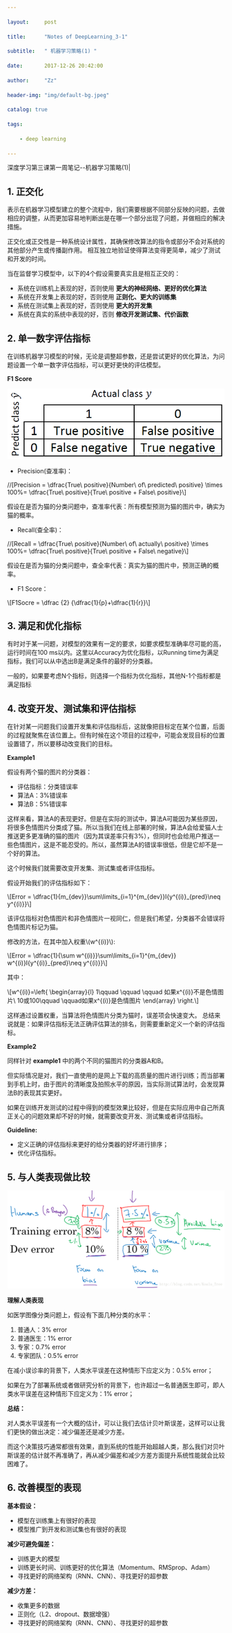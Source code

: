 ```yaml
---

layout:     post

title:      "Notes of DeepLearning_3-1"

subtitle:   " 机器学习策略(1) "

date:       2017-12-26 20:42:00

author:     "Zz"

header-img: "img/default-bg.jpeg"

catalog: true

tags:

    - deep learning

---
```


深度学习第三课第一周笔记--机器学习策略(1)|

## 1. 正交化

表示在机器学习模型建立的整个流程中，我们需要根据不同部分反映的问题，去做相应的调整，从而更加容易地判断出是在哪一个部分出现了问题，并做相应的解决措施。

正交化或正交性是一种系统设计属性，其确保修改算法的指令或部分不会对系统的其他部分产生或传播副作用。 相互独立地验证使得算法变得更简单，减少了测试和开发的时间。

当在监督学习模型中，以下的4个假设需要真实且是相互正交的：

- 系统在训练机上表现的好，否则使用 **更大的神经网络、更好的优化算法**
- 系统在开发集上表现的好，否则使用 **正则化、更大的训练集**
- 系统在测试集上表现的好，否则使用 **更大的开发集**
- 系统在真实的系统中表现的好，否则 **修改开发测试集、代价函数**

## 2. 单一数字评估指标

在训练机器学习模型的时候，无论是调整超参数，还是尝试更好的优化算法，为问题设置一个单一数字评估指标，可以更好更快的评估模型。

**F1 Score**

![](img/post/20171226-01.png)

* Precision(查准率)：

//[Precision = \dfrac{True\ positive}{Number\ of\ predicted\ positive} \times 100\%= \dfrac{True\ positive}{True\ positive + False\ positive}\\]

假设在是否为猫的分类问题中，查准率代表：所有模型预测为猫的图片中，确实为猫的概率。

* Recall(查全率)：

//[Recall = \dfrac{True\ positive}{Number\ of\  actually\ positive} \times 100\%= \dfrac{True\ positive}{True\ positive + False\ negative}\\]

假设在是否为猫的分类问题中，查全率代表：真实为猫的图片中，预测正确的概率。

* F1 Score：

\\[F1Socre = \dfrac {2} {\dfrac{1}{p}+\dfrac{1}{r}}\\]

## 3. 满足和优化指标

有时对于某一问题，对模型的效果有一定的要求，如要求模型准确率尽可能的高，运行时间在100 ms以内。这里以Accuracy为优化指标，以Running time为满足指标，我们可以从中选出B是满足条件的最好的分类器。

一般的，如果要考虑N个指标，则选择一个指标为优化指标，其他N-1个指标都是满足指标

## 4. 改变开发、测试集和评估指标

在针对某一问题我们设置开发集和评估指标后，这就像把目标定在某个位置，后面的过程就聚焦在该位置上。但有时候在这个项目的过程中，可能会发现目标的位置设置错了，所以要移动改变我们的目标。

**Example1**

假设有两个猫的图片的分类器：

* 评估指标：分类错误率
* 算法A：3%错误率
* 算法B：5%错误率

这样来看，算法A的表现更好。但是在实际的测试中，算法A可能因为某些原因，将很多色情图片分类成了猫。所以当我们在线上部署的时候，算法A会给爱猫人士推送更多更准确的猫的图片（因为其误差率只有3%），但同时也会给用户推送一些色情图片，这是不能忍受的。所以，虽然算法A的错误率很低，但是它却不是一个好的算法。

这个时候我们就需要改变开发集、测试集或者评估指标。

假设开始我们的评估指标如下：

\\[Error = \dfrac{1}{m_{dev}}\sum\limits_{i=1}^{m_{dev}}I\{y^{(i)}_{pred}\neq y^{(i)}\}\\]

该评估指标对色情图片和非色情图片一视同仁，但是我们希望，分类器不会错误将色情图片标记为猫。

修改的方法，在其中加入权重\\(w^{(i)}\\):

\\[Error = \dfrac{1}{\sum w^{(i)}}\sum\limits_{i=1}^{m_{dev}} w^{(i)}I\{y^{(i)}_{pred}\neq y^{(i)}\}\\]

其中：

\\[w^{(i)}=\left\{ \begin{array}{l}
1\qquad \qquad \qquad 如果x^{(i)}不是色情图片\\
10或100\qquad \qquad如果x^{(i)}是色情图片
\end{array} \right.\\]

这样通过设置权重，当算法将色情图片分类为猫时，误差项会快速变大。
总结来说就是：如果评估指标无法正确评估算法的排名，则需要重新定义一个新的评估指标。

**Example2**

同样针对 **example1** 中的两个不同的猫图片的分类器A和B。

但实际情况是对，我们一直使用的是网上下载的高质量的图片进行训练；而当部署到手机上时，由于图片的清晰度及拍照水平的原因，当实际测试算法时，会发现算法B的表现其实更好。

如果在训练开发测试的过程中得到的模型效果比较好，但是在实际应用中自己所真正关心的问题效果却不好的时候，就需要改变开发、测试集或者评估指标。

**Guideline:**

* 定义正确的评估指标来更好的给分类器的好坏进行排序；
* 优化评估指标。

## 5. 与人类表现做比较

![](img/post/20171226-02.png)

**理解人类表现**

如医学图像分类问题上，假设有下面几种分类的水平：

1. 普通人：3% error
2. 普通医生：1% error
3. 专家：0.7% error
4. 专家团队：0.5% error

在减小误诊率的背景下，人类水平误差在这种情形下应定义为：0.5% error；

如果在为了部署系统或者做研究分析的背景下，也许超过一名普通医生即可，即人类水平误差在这种情形下应定义为：1% error；

**总结：**

对人类水平误差有一个大概的估计，可以让我们去估计贝叶斯误差，这样可以让我们更快的做出决定：减少偏差还是减少方差。

而这个决策技巧通常都很有效果，直到系统的性能开始超越人类，那么我们对贝叶斯误差的估计就不再准确了，再从减少偏差和减少方差方面提升系统性能就会比较困难了。

## 6. 改善模型的表现

**基本假设：**

* 模型在训练集上有很好的表现
* 模型推广到开发和测试集也有很好的表现

**减少可避免偏差：**

* 训练更大的模型
* 训练更长时间、训练更好的优化算法（Momentum、RMSprop、Adam）
* 寻找更好的网络架构（RNN、CNN）、寻找更好的超参数

**减少方差：**

* 收集更多的数据
* 正则化（L2、dropout、数据增强）
* 寻找更好的网络架构（RNN、CNN）、寻找更好的超参数
